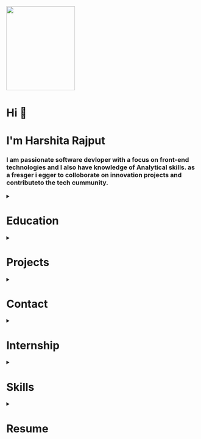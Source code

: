 
<img src="https://github.com/user-attachments/assets/fc4faa28-f257-4ec5-a3f1-1029d42f9785" height=220 width=180 padding=400>
<h1 align="left">Hi 👋</h1>
<h1  align="left">I'm Harshita Rajput</h1>
<h3 align="left">I am passionate software devloper with a focus on front-end technologies and I also have knowledge of Analytical skills. as a fresger i egger to colloborate on innovation projects and contributeto the tech cummunity.</h3>
<details> <summary><h1>Education</h1></summary>
  <h2>Graduation:- I completed by B-Tech in Computer Science and Data Science from "Oriental Institute of Science and Technology Bhopal" with  CGPA: 8.78 On 2024</h2>
  <h2>12th:- I completed by 12th standard with (PCMB) where i secure 73.4%</h2>
    <h2>10th:- I completed by 10th standard where i secure 84.6%</h2>

</details>
<details><summary><h1>Projects</h1></summary>
    <h3>Olympic Analyser | Python, Sql: -Throughout this project we explain the detail of Olympic dataset, looked at some
intresting statistics, and then try to find out like Which country is king of Olympics?, etc. The main aim of this
project is to study and visualise the Olympic various factors of Olympics.</h3>
  <h3> Face Recognition based attendance system | Pyhton:- The process of tracking and recording attendance by using
facial recognition technology</h3>
<h3>Shoping Template | Html, Css, Javascript :- Basic Shopping Website template in which you can register and add to
cart, etc. </h3>
     <h3> IPC(Section) Crime Search | Html, Css, PHP, Sql :- Its an webpage in which you can search the detail about IPC
sections and get all the knowledge.</h3>
</details>
</details>
<details><summary><h1>Contact</h1></summary>
 <a href= https://in.linkedin.com/in/harshita-rajput-98a8b82ba?trk=public_post_follow-view-profile>   <button> LinkedIn </button>
   </a>
</details>
<details><summary><h1>Internship</h1></summary>
   <p> Software Engineering job Simulation, (FORAGE), REMOTE :- 
I has completed practical tasks in: Write a Feature Proposal, Create a Game Object Class, Improve
Inventory System, Live Bugfix.</p>
<a href=https://in.docworkspace.com/d/sIECUmuBgv6rLvQY
  <button>Certificate</button>
   </a>
</details>
<details><summary><h1>Skills</h1></summary>
  <h3 align="left">Languages and Tools:</h3>
<p align="left"> <a href="https://developer.android.com" target="_blank" rel="noreferrer"> <img src="https://raw.githubusercontent.com/devicons/devicon/master/icons/android/android-original-wordmark.svg" alt="android" width="40" height="40"/> </a> <a href="https://www.cprogramming.com/" target="_blank" rel="noreferrer"> <img src="https://raw.githubusercontent.com/devicons/devicon/master/icons/c/c-original.svg" alt="c" width="40" height="40"/> </a> <a href="https://www.w3schools.com/cpp/" target="_blank" rel="noreferrer"> <img src="https://raw.githubusercontent.com/devicons/devicon/master/icons/cplusplus/cplusplus-original.svg" alt="cplusplus" width="40" height="40"/> </a> <a href="https://www.w3schools.com/cs/" target="_blank" rel="noreferrer"> <img src="https://raw.githubusercontent.com/devicons/devicon/master/icons/csharp/csharp-original.svg" alt="csharp" width="40" height="40"/> </a> <a href="https://www.w3schools.com/css/" target="_blank" rel="noreferrer"> <img src="https://raw.githubusercontent.com/devicons/devicon/master/icons/css3/css3-original-wordmark.svg" alt="css3" width="40" height="40"/> </a> <a href="https://www.w3.org/html/" target="_blank" rel="noreferrer"> <img src="https://raw.githubusercontent.com/devicons/devicon/master/icons/html5/html5-original-wordmark.svg" alt="html5" width="40" height="40"/> </a> <a href="https://developer.mozilla.org/en-US/docs/Web/JavaScript" target="_blank" rel="noreferrer"> <img src="https://raw.githubusercontent.com/devicons/devicon/master/icons/javascript/javascript-original.svg" alt="javascript" width="40" height="40"/> </a> <a href="https://www.mysql.com/" target="_blank" rel="noreferrer"> <img src="https://raw.githubusercontent.com/devicons/devicon/master/icons/mysql/mysql-original-wordmark.svg" alt="mysql" width="40" height="40"/> </a> <a href="https://www.php.net" target="_blank" rel="noreferrer"> <img src="https://raw.githubusercontent.com/devicons/devicon/master/icons/php/php-original.svg" alt="php" width="40" height="40"/> </a> <a href="https://www.python.org" target="_blank" rel="noreferrer"> <img src="https://raw.githubusercontent.com/devicons/devicon/master/icons/python/python-original.svg" alt="python" width="40" height="40"/> </a> </p>
  <p>Data Structure, Database Management,</p>
</details>
<details><summary><h1>Resume</h1></summary>
<a href=https://in.docworkspace.com/d/sIK-UmuBg993IvAY?sa=601.1064
  <button>Resume</button>
   </a>
</details>

